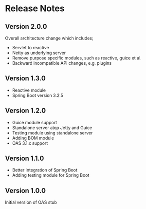 Release Notes
=============


Version 2.0.0
---

Overall architecture change which includes;
- Servlet to reactive
- Netty as underlying server
- Remove purpose specific modules, such as reactive, guice et al.
- Backward incompatible API changes, e.g. plugins

Version 1.3.0
---

- Reactive module
- Spring Boot version 3.2.5 

Version 1.2.0
---

- Guice module support
- Standalone server atop Jetty and Guice
- Testing module using standalone server
- Adding BOM module
- OAS 3.1.x support

Version 1.1.0
---

- Better integration of Spring Boot
- Adding testing module for Spring Boot

Version 1.0.0
---

Initial version of OAS stub